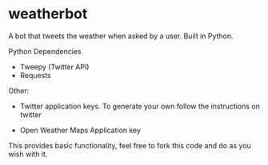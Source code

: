 # weatherbot
A bot that tweets the weather when asked by a user. Built in Python.

Python Dependencies

- Tweepy (Twitter API)
- Requests

Other:

- Twitter application keys. To generate your own follow the instructions on twitter

- Open Weather Maps Application key


This provides basic functionality, feel free to fork this code and do as you wish with it.
